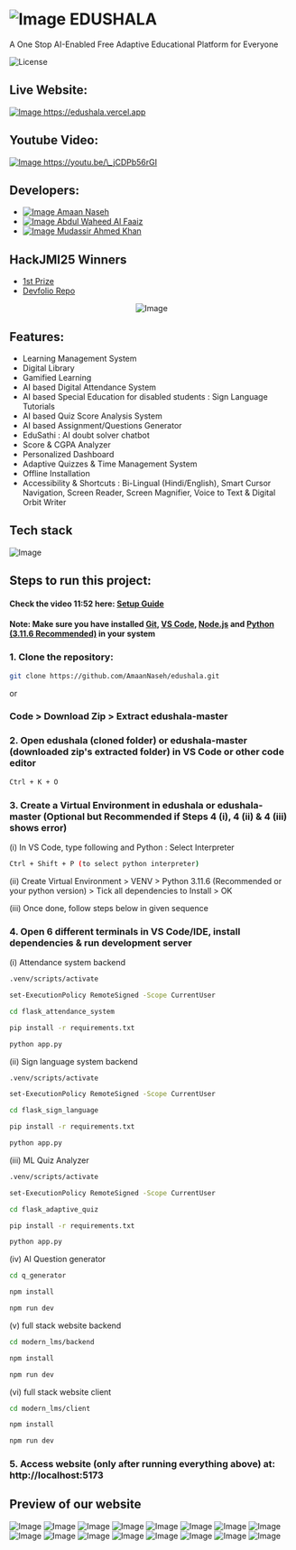 # ![Image](https://github.com/user-attachments/assets/f5f79d68-abb5-4ad1-bffa-3589c40eda70) EDUSHALA

A One Stop AI-Enabled Free Adaptive Educational Platform for Everyone

![License](https://img.shields.io/badge/License-Creative%20Commons%20BY--NC%204.0-brightgreen)

## Live Website:

<a href="https://edushala.vercel.app" target="_blank" >![Image](https://github.com/user-attachments/assets/a459357e-036f-4f03-b56b-c0503fb5037a) https://edushala.vercel.app</a>

## Youtube Video:

<a href="https://youtu.be/\_jCDPb56rGI" target="_blank" >![Image](https://github.com/user-attachments/assets/c1a02cc8-8d95-4c74-bfcb-11db63b143d0) https://youtu.be/\_jCDPb56rGI</a>

## Developers:

- <a href="https://github.com/AmaanNaseh" target="_blank" >![Image](https://github.com/user-attachments/assets/0c382c40-ef69-4fbb-a42a-3eb61e16233e) Amaan Naseh</a>
- <a href="https://github.com/abdulwaheedal" target="_blank" >![Image](https://github.com/user-attachments/assets/0c382c40-ef69-4fbb-a42a-3eb61e16233e) Abdul Waheed Al Faaiz</a>
- <a href="https://github.com/Mrmak2003" target="_blank" >![Image](https://github.com/user-attachments/assets/0c382c40-ef69-4fbb-a42a-3eb61e16233e) Mudassir Ahmed Khan</a>

## HackJMI25 Winners

- <a href="https://hackjmi2025.devfolio.co/projects?show_winners=true" target="_blank" > 1st Prize </a>
- <a href="https://devfolio.co/projects/edushala-adaptive-and-aieducational-platform-875e" target="_blank" >Devfolio Repo</a>

<!-- ![Image](https://github.com/user-attachments/assets/9afdc029-194b-4e22-b404-3f8ff00f4dfa) -->

<p align="center">
  <img src="https://github.com/user-attachments/assets/9afdc029-194b-4e22-b404-3f8ff00f4dfa" alt="Image" />
</p>

## Features:

- Learning Management System
- Digital Library
- Gamified Learning
- AI based Digital Attendance System
- AI based Special Education for disabled students : Sign Language Tutorials
- AI based Quiz Score Analysis System
- AI based Assignment/Questions Generator
- EduSathi : AI doubt solver chatbot
- Score & CGPA Analyzer
- Personalized Dashboard
- Adaptive Quizzes & Time Management System
- Offline Installation
- Accessibility & Shortcuts : Bi-Lingual (Hindi/English), Smart Cursor Navigation, Screen Reader, Screen Magnifier, Voice to Text & Digital Orbit Writer

## Tech stack

![Image](https://github.com/user-attachments/assets/ffa2803e-1077-4a5a-ab10-43d33d23d00f)

## Steps to run this project:

#### Check the video 11:52 here: <a href="https://youtu.be/_jCDPb56rGI?si=Scb1t1v1tLoGFtzx&t=712" target="_blank" >Setup Guide</a>

#### Note: Make sure you have installed <a href="https://git-scm.com/downloads" target="_blank" >Git</a>, <a href="https://code.visualstudio.com/download" target="_blank" >VS Code</a>, <a href="https://nodejs.org/en/download" target="_blank" >Node.js</a> and <a href="https://www.python.org/downloads/release/python-3116/" target="_blank" >Python (3.11.6 Recommended)</a> in your system

### 1. Clone the repository:

```bash
git clone https://github.com/AmaanNaseh/edushala.git
```

or

### Code > Download Zip > Extract edushala-master

### 2. Open edushala (cloned folder) or edushala-master (downloaded zip's extracted folder) in VS Code or other code editor

```bash
Ctrl + K + O
```

### 3. Create a Virtual Environment in edushala or edushala-master (Optional but Recommended if Steps 4 (i), 4 (ii) & 4 (iii) shows error)

(i) In VS Code, type following and Python : Select Interpreter

```bash
Ctrl + Shift + P (to select python interpreter)
```

(ii) Create Virtual Environment > VENV > Python 3.11.6 (Recommended or your python version) > Tick all dependencies to Install > OK

(iii) Once done, follow steps below in given sequence

### 4. Open 6 different terminals in VS Code/IDE, install dependencies & run development server

(i) Attendance system backend

```bash
.venv/scripts/activate
```

```bash
set-ExecutionPolicy RemoteSigned -Scope CurrentUser
```

```bash
cd flask_attendance_system
```

```bash
pip install -r requirements.txt
```

```bash
python app.py
```

(ii) Sign language system backend

```bash
.venv/scripts/activate
```

```bash
set-ExecutionPolicy RemoteSigned -Scope CurrentUser
```

```bash
cd flask_sign_language
```

```bash
pip install -r requirements.txt
```

```bash
python app.py
```

(iii) ML Quiz Analyzer

```bash
.venv/scripts/activate
```

```bash
set-ExecutionPolicy RemoteSigned -Scope CurrentUser
```

```bash
cd flask_adaptive_quiz
```

```bash
pip install -r requirements.txt
```

```bash
python app.py
```

(iv) AI Question generator

```bash
cd q_generator
```

```bash
npm install
```

```bash
npm run dev
```

(v) full stack website backend

```bash
cd modern_lms/backend
```

```bash
npm install
```

```bash
npm run dev
```

(vi) full stack website client

```bash
cd modern_lms/client
```

```bash
npm install
```

```bash
npm run dev
```

### 5. Access website (only after running everything above) at: http://localhost:5173

## Preview of our website

![Image](https://github.com/user-attachments/assets/8f7de117-444f-416e-8218-ae0598a3525c)
![Image](https://github.com/user-attachments/assets/2d6f7609-96f8-439f-a763-10e9eb4c7b47)
![Image](https://github.com/user-attachments/assets/e386c2a9-d1d2-455d-8f94-bff89a684b94)
![Image](https://github.com/user-attachments/assets/b475f37b-4672-4b70-a737-34b78f726b9a)
![Image](https://github.com/user-attachments/assets/163bc91a-19f8-42bf-b1ec-40391718b9f4)
![Image](https://github.com/user-attachments/assets/48eb0026-1dc7-4655-baa0-310c06a1dcef)
![Image](https://github.com/user-attachments/assets/be7c5d4c-9b22-4e61-aa41-08c9bd8e3fa5)
![Image](https://github.com/user-attachments/assets/017e9f9b-2154-4816-8e07-9efa17011aad)
![Image](https://github.com/user-attachments/assets/49500737-9b8a-41e4-bd9e-ccb93c994cac)
![Image](https://github.com/user-attachments/assets/64a38514-5e07-424e-a5ea-fe9398b9631a)
![Image](https://github.com/user-attachments/assets/74556177-bffa-4d96-a031-ae5979d6907f)
![Image](https://github.com/user-attachments/assets/0915062f-8c29-4d97-bb4f-8e1aa76d9a67)
![Image](https://github.com/user-attachments/assets/44127040-e5c4-4ff9-91dc-93f334de29f3)
![Image](https://github.com/user-attachments/assets/4900a3fd-5379-4df6-9d6b-aa24fdd92439)
![Image](https://github.com/user-attachments/assets/c6b41f00-3cd4-4c1e-9ec2-e32510e9cf4f)
![Image](https://github.com/user-attachments/assets/38f2e42b-d5f4-4f1c-acf2-db80ad70a921)
